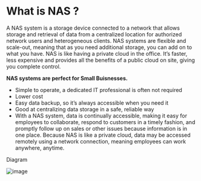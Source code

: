 # What is NAS ?


A NAS system is a storage device connected to a network that allows storage and retrieval of data from a centralized location for authorized network users and heterogeneous clients. NAS systems are flexible and scale-out, meaning that as you need additional storage, you can add on to what you have. NAS is like having a private cloud in the office. It’s faster, less expensive and provides all the benefits of a public cloud on site, giving you complete control.

**NAS systems are perfect for Small Buisnesses.**

* Simple to operate, a dedicated IT professional is often not required
* Lower cost
* Easy data backup, so it’s always accessible when you need it
* Good at centralizing data storage in a safe, reliable way
* With a NAS system, data is continually accessible, making it easy for employees to collaborate, respond to customers in a timely fashion, and promptly follow up on sales or other issues because information is in one place. Because NAS is like a private cloud, data may be accessed remotely using a network connection, meaning employees can work anywhere, anytime.

Diagram


![image](https://github.com/Parasharam-DevOps/Veeam-OrientTech-Mumbai/assets/132131379/a4bb41c1-94e7-4154-8ac3-fe0291c0ac6c)

